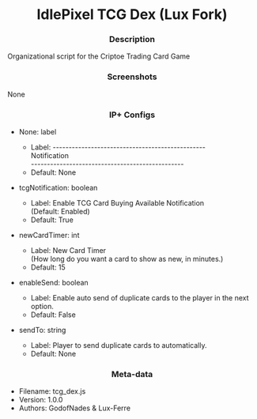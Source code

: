 <h1 align="center">IdlePixel TCG Dex (Lux Fork)</h1>

<h3 align="center"> Description</h3>

Organizational script for the Criptoe Trading Card Game

<h3 align="center"> Screenshots</h3>

None

<h3 align="center"> IP+ Configs</h3>

 - None: label
   - Label: ------------------------------------------------<br/>Notification<br/>------------------------------------------------
   - Default: None

 - tcgNotification: boolean
   - Label: Enable TCG Card Buying Available Notification<br/>(Default: Enabled)
   - Default: True

 - newCardTimer: int
   - Label: New Card Timer<br/>(How long do you want a card to show as new, in minutes.)
   - Default: 15

 - enableSend: boolean
   - Label: Enable auto send of duplicate cards to the player in the next option.
   - Default: False

 - sendTo: string
   - Label: Player to send duplicate cards to automatically.
   - Default: None



<h3 align="center"> Meta-data</h3>

 - Filename: tcg_dex.js
 - Version: 1.0.0
 - Authors: GodofNades & Lux-Ferre
